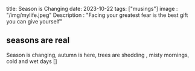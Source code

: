 title: Season is Changing
date: 2023-10-22
tags: ["musings"]
image : "/img/mylife.jpeg"
Description  :  "Facing your greatest fear is the best gift you can give yourself"

## seasons are real
Season is changing, autumn is here, trees are shedding , misty mornings, cold and wet days []

